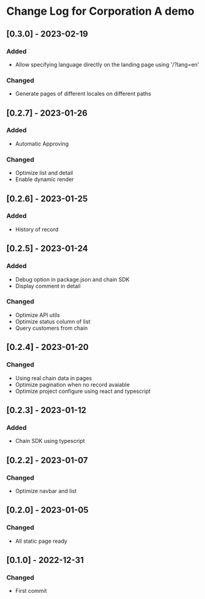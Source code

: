# Change Log for Corporation A demo

## [0.3.0] - 2023-02-19

### Added

- Allow specifying language directly on the landing page using '/?lang=en'

### Changed

- Generate pages of different locales on different paths

## [0.2.7] - 2023-01-26

### Added

- Automatic Approving

### Changed

- Optimize list and detail
- Enable dynamic render

## [0.2.6] - 2023-01-25

### Added

- History of record

## [0.2.5] - 2023-01-24

### Added

- Debug option in package.json and chain SDK
- Display comment in detail

### Changed

- Optimize API utils
- Optimize status column of list
- Query customers from chain

## [0.2.4] - 2023-01-20

### Changed

- Using real chain data in pages
- Optimize pagination when no record avaiable
- Optimize project configure using react and typescript

## [0.2.3] - 2023-01-12

### Added

- Chain SDK using typescript

## [0.2.2] - 2023-01-07

### Changed

- Optimize navbar and list

## [0.2.0] - 2023-01-05

### Changed

- All static page ready

## [0.1.0] - 2022-12-31

### Changed

- First commit
